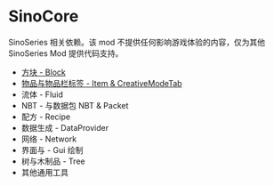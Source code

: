 # SinoCore

SinoSeries 相关依赖。该 mod 不提供任何影响游戏体验的内容，仅为其他 SinoSeries Mod 提供代码支持。

- [方块 - Block](sinocore-block.md)
- [物品与物品栏标签 - Item & CreativeModeTab](sinocore-item.md)
- 流体 - Fluid
- NBT - 与数据包 NBT & Packet
- 配方 - Recipe
- 数据生成 - DataProvider
- 网络 - Network
- 界面与 - Gui 绘制
- 树与木制品 - Tree
- 其他通用工具